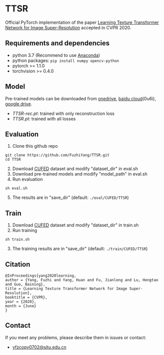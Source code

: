 # TTSR
Official PyTorch implementation of the paper [Learning Texture Transformer Network for Image Super-Resolution](https://arxiv.org/abs/2006.04139) accepted in CVPR 2020.

## Requirements and dependencies
* python 3.7 (Recommend to use [Anaconda](https://www.anaconda.com/))
* python packages: `pip install numpy opencv-python`
* pytorch >= 1.1.0
* torchvision >= 0.4.0

## Model
Pre-trained models can be downloaded from [onedrive](https://1drv.ms/u/s!Ajav6U_IU-1gmHZstHQxOTn9MLPh?e=e06Q7A), [baidu cloud](https://pan.baidu.com/s/1j9swBtz14WneuMYgTLkWtA)(0u6i), [google drive](https://drive.google.com/drive/folders/1CTm-r3hSbdYVCySuQ27GsrqXhhVOS-qh?usp=sharing).
* *TTSR-rec.pt*: trained with only reconstruction loss
* *TTSR.pt*: trained with all losses

## Evaluation
1. Clone this github repo
```
git clone https://github.com/FuzhiYang/TTSR.git
cd TTSR
```
2. Download [CUFED](http://acsweb.ucsd.edu/~yuw176/event-curation.html) dataset and modify "dataset_dir" in eval.sh
3. Download pre-trained models and modify "model_path" in eval.sh
4. Run evaluation
```
sh eval.sh
```
5. The results are in "save_dir" (default: `./eval/CUFED/TTSR`)

## Train
1. Download [CUFED](http://acsweb.ucsd.edu/~yuw176/event-curation.html) dataset and modify "dataset_dir" in train.sh
2. Run training
```
sh train.sh
```
3. The training results are in "save_dir" (default: `./train/CUFED/TTSR`)

## Citation
```
@InProceedings{yang2020learning,
author = {Yang, Fuzhi and Yang, Huan and Fu, Jianlong and Lu, Hongtao and Guo, Baining},
title = {Learning Texture Transformer Network for Image Super-Resolution},
booktitle = {CVPR},
year = {2020},
month = {June}
}
```

## Contact
If you meet any problems, please describe them in issues or contact:
* yfzcopy0702@sjtu.edu.cn

